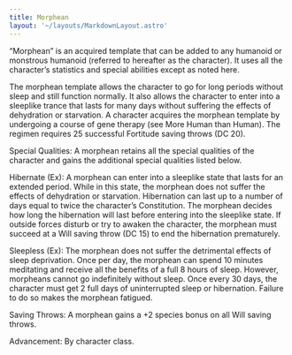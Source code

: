 ```yaml
---
title: Morphean
layout: '~/layouts/MarkdownLayout.astro'
---
```

“Morphean” is an acquired template that can be added to any humanoid or
monstrous humanoid (referred to hereafter as the character). It uses all the
character’s statistics and special abilities except as noted here.

The morphean template allows the character to go for long periods without
sleep and still function normally. It also allows the character to enter into
a sleeplike trance that lasts for many days without suffering the effects of
dehydration or starvation. A character acquires the morphean template by
undergoing a course of gene therapy (see More Human than Human). The regimen
requires 25 successful Fortitude saving throws (DC 20).

Special Qualities: A morphean retains all the special qualities of the
character and gains the additional special qualities listed below.

Hibernate (Ex): A morphean can enter into a sleeplike state that lasts for an
extended period. While in this state, the morphean does not suffer the effects
of dehydration or starvation. Hibernation can last up to a number of days
equal to twice the character’s Constitution. The morphean decides how long the
hibernation will last before entering into the sleeplike state. If outside
forces disturb or try to awaken the character, the morphean must succeed at a
Will saving throw (DC 15) to end the hibernation prematurely.

Sleepless (Ex): The morphean does not suffer the detrimental effects of sleep
deprivation. Once per day, the morphean can spend 10 minutes meditating and
receive all the benefits of a full 8 hours of sleep. However, morpheans cannot
go indefinitely without sleep. Once every 30 days, the character must get 2
full days of uninterrupted sleep or hibernation. Failure to do so makes the
morphean fatigued.

Saving Throws: A morphean gains a +2 species bonus on all Will saving throws.

Advancement: By character class.

